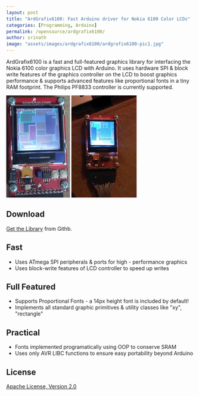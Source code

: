 ```yaml
---
layout: post
title: "ArdGrafix6100: Fast Arduino driver for Nokia 6100 Color LCDs"
categories: [Programming, Arduino]
permalink: /opensource/ardgrafix6100/
author: srinath
image: "assets/images/ardgrafix6100/ardgrafix6100-pic1.jpg"
---
```

ArdGrafix6100 is a fast and full-featured graphics library for interfacing the Nokia 6100 color
graphics LCD with Arduino. It uses hardware SPI & block write features of the graphics controller
on the LCD to boost graphics performance & supports advanced features like proportional fonts 
in a tiny RAM footprint. The Philips PF8833 controller is currently supported.

![ArdGrafix6100 Screenshot](/assets/images/ardgrafix6100/ardgrafix6100-pic1.jpg)
![ArdGrafix6100 Demo](/assets/images/ardgrafix6100/ardgrafix6100-video.gif)

Download
--------
[Get the Library](https://github.com/srinathh/ardgrafix6100) from Githb.

Fast
----
- Uses ATmega SPI peripherals & ports for high - performance graphics
- Uses block-write features of LCD controller to speed up writes

Full Featured
-------------
- Supports Proportional Fonts - a 14px height font is included by default!
- Implements all standard graphic primitives & utility classes like "xy", "rectangle"

Practical
---------
- Fonts implemented programatically using OOP to conserve SRAM
- Uses only AVR LIBC functions to ensure easy portability beyond Arduino

License
-------
[Apache License, Version 2.0](http://www.apache.org/licenses/LICENSE-2.0)


